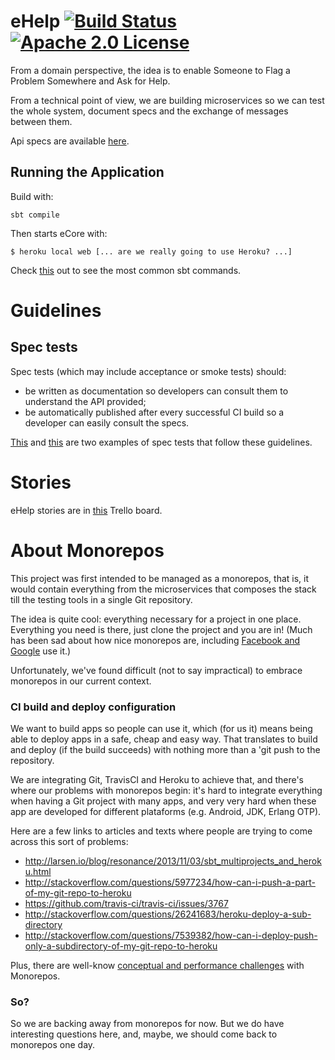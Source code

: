 # eHelp [![Build Status](https://travis-ci.org/EqualExperts/eHelp.svg?branch=master)](https://travis-ci.org/EqualExperts/eHelp) [![Apache 2.0 License](https://img.shields.io/badge/license-Apache_2.0-blue.svg)](https://github.com/EqualExperts/eHelp/blob/master/LICENSE.txt)

From a domain perspective, the idea is to enable Someone to Flag a Problem Somewhere and Ask for Help.

From a technical point of view, we are building microservices so we can test the whole system, document specs and the exchange of messages between them.

Api specs are available [here](https://equalexperts.github.io/eHelp/).

## Running the Application

Build with:

    sbt compile

Then starts eCore with:

    $ heroku local web [... are we really going to use Heroku? ...]

Check <a href="http://www.scala-sbt.org/release/tutorial/Running.html">this</a> out to see the most common sbt commands.

# Guidelines

## Spec tests 

Spec tests (which may include acceptance or smoke tests) should:
 * be written as documentation so developers can consult them to understand the API provided;
 * be automatically published after every successful CI build so a developer can easily consult the specs.
 
[This](http://rafaelfiume.github.io/tictactoe) and [this](http://rafaelfiume.github.io/basket-tax-and-price-calculator) are two examples of spec tests that follow these guidelines. 

# Stories 

eHelp stories are in [this](https://trello.com/b/1gkUc5Ma/ehelp) Trello board.

# About Monorepos

This project was first intended to be managed as a monorepos, that is, 
it would contain everything from the microservices that composes the stack till the testing tools in a single Git repository.

The idea is quite cool: everything necessary for a project in one place. Everything you need is there, just clone the project and you are in! (Much has been sad about how nice monorepos are, including [Facebook and Google](http://danluu.com/monorepo/) use it.)

Unfortunately, we've found difficult (not to say impractical) to embrace monorepos in our current context. 

### CI build and deploy configuration

We want to build apps so people can use it, which (for us it) means being able to deploy apps in a safe, cheap and easy way. 
That translates to build and deploy (if the build succeeds) with nothing more than a 'git push to the repository.
 
We are integrating Git, TravisCI and Heroku to achieve that, and there's where our problems with monorepos begin: 
it's hard to integrate everything when having a Git project with many apps, and very very hard when these app are developed for different plataforms (e.g. Android, JDK, Erlang OTP).

Here are a few links to articles and texts where people are trying to come across this sort of problems:

* http://larsen.io/blog/resonance/2013/11/03/sbt_multiprojects_and_heroku.html
* http://stackoverflow.com/questions/5977234/how-can-i-push-a-part-of-my-git-repo-to-heroku
* https://github.com/travis-ci/travis-ci/issues/3767
* http://stackoverflow.com/questions/26241683/heroku-deploy-a-sub-directory
* http://stackoverflow.com/questions/7539382/how-can-i-deploy-push-only-a-subdirectory-of-my-git-repo-to-heroku

Plus, there are well-know [conceptual and performance challenges](https://developer.atlassian.com/blog/2015/10/monorepos-in-git/) with Monorepos.

### So?

So we are backing away from monorepos for now. But we do have interesting questions here, and, maybe, we should come back to monorepos one day.


